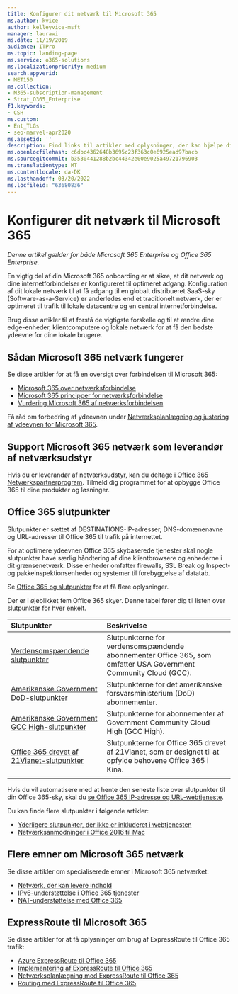 ```yaml
---
title: Konfigurer dit netværk til Microsoft 365
ms.author: kvice
author: kelleyvice-msft
manager: laurawi
ms.date: 11/19/2019
audience: ITPro
ms.topic: landing-page
ms.service: o365-solutions
ms.localizationpriority: medium
search.appverid:
- MET150
ms.collection:
- M365-subscription-management
- Strat_O365_Enterprise
f1.keywords:
- CSH
ms.custom:
- Ent_TLGs
- seo-marvel-apr2020
ms.assetid: ''
description: Find links til artikler med oplysninger, der kan hjælpe dig med at konfigurere dit netværk til Microsoft 365, herunder en oversigt over netværksforbindelser og en liste over slutpunkter.
ms.openlocfilehash: c6dbc4362648b3695c23f363c0e6925ead97bacb
ms.sourcegitcommit: b3530441288b2bc44342e00e9025a49721796903
ms.translationtype: MT
ms.contentlocale: da-DK
ms.lasthandoff: 03/20/2022
ms.locfileid: "63680836"
---
```

# <a name="set-up-your-network-for-microsoft-365"></a>Konfigurer dit netværk til Microsoft 365

*Denne artikel gælder for både Microsoft 365 Enterprise og Office 365 Enterprise.*

En vigtig del af din Microsoft 365 onboarding er at sikre, at dit netværk og dine internetforbindelser er konfigureret til optimeret adgang. Konfiguration af dit lokale netværk til at få adgang til en globalt distribueret SaaS-sky (Software-as-a-Service) er anderledes end et traditionelt netværk, der er optimeret til trafik til lokale datacentre og en central internetforbindelse. 

Brug disse artikler til at forstå de vigtigste forskelle og til at ændre dine edge-enheder, klientcomputere og lokale netværk for at få den bedste ydeevne for dine lokale brugere.

## <a name="how-microsoft-365-networking-works"></a>Sådan Microsoft 365 netværk fungerer

Se disse artikler for at få en oversigt over forbindelsen til Microsoft 365:

- [Microsoft 365 over netværksforbindelse](microsoft-365-networking-overview.md)
- [Microsoft 365 principper for netværksforbindelse](microsoft-365-network-connectivity-principles.md)
- [Vurdering Microsoft 365 af netværksforbindelsen](assessing-network-connectivity.md)

Få råd om forbedring af ydeevnen under [Netværksplanlægning og justering af ydeevnen for Microsoft 365](network-planning-and-performance.md).

## <a name="support-microsoft-365-networking-as-a-network-equipment-vendor"></a>Support Microsoft 365 netværk som leverandør af netværksudstyr

Hvis du er leverandør af netværksudstyr, kan du deltage [i Office 365 Netværkspartnerprogram](microsoft-365-networking-partner-program.md). Tilmeld dig programmet for at opbygge Office 365 til dine produkter og løsninger. 

## <a name="office-365-endpoints"></a>Office 365 slutpunkter

Slutpunkter er sættet af DESTINATIONS-IP-adresser, DNS-domænenavne og URL-adresser til Office 365 til trafik på internettet. 

For at optimere ydeevnen Office 365 skybaserede tjenester skal nogle slutpunkter have særlig håndtering af dine klientbrowsere og enhederne i dit grænsenetværk. Disse enheder omfatter firewalls, SSL Break og Inspect- og pakkeinspektionsenheder og systemer til forebyggelse af datatab.

Se [Office 365 og slutpunkter](managing-office-365-endpoints.md) for at få flere oplysninger.

Der er i øjeblikket fem Office 365 skyer. Denne tabel fører dig til listen over slutpunkter for hver enkelt.

| Slutpunkter | Beskrivelse |
|:-------|:-----|
| [Verdensomspændende slutpunkter](urls-and-ip-address-ranges.md) | Slutpunkterne for verdensomspændende abonnementer Office 365, som omfatter USA Government Community Cloud (GCC). |
| [Amerikanske Government DoD-slutpunkter](microsoft-365-u-s-government-dod-endpoints.md) | Slutpunkterne for det amerikanske forsvarsministerium (DoD) abonnementer. |
| [Amerikanske Government GCC High-slutpunkter](microsoft-365-u-s-government-gcc-high-endpoints.md) | Slutpunkterne for abonnementer af Government Community Cloud High (GCC High). |
| [Office 365 drevet af 21Vianet-slutpunkter](urls-and-ip-address-ranges-21vianet.md) | Slutpunkterne for Office 365 drevet af 21Vianet, som er designet til at opfylde behovene Office 365 i Kina. |
|||

Hvis du vil automatisere med at hente den seneste liste over slutpunkter til din Office 365-sky, skal du [se Office 365 IP-adresse og URL-webtjeneste](microsoft-365-ip-web-service.md).

Du kan finde flere slutpunkter i følgende artikler:

- [Yderligere slutpunkter, der ikke er inkluderet i webtjenesten](additional-office365-ip-addresses-and-urls.md)
- [Netværksanmodninger i Office 2016 til Mac](network-requests-in-office-2016-for-mac.md)


## <a name="additional-topics-for-microsoft-365-networking"></a>Flere emner om Microsoft 365 netværk

Se disse artikler om specialiserede emner i Microsoft 365 netværket:

- [Netværk, der kan levere indhold](content-delivery-networks.md)
- [IPv6-understøttelse i Office 365 tjenester](ipv6-support.md)
- [NAT-understøttelse med Office 365](nat-support-with-microsoft-365.md)

## <a name="expressroute-for-microsoft-365"></a>ExpressRoute til Microsoft 365

Se disse artikler for at få oplysninger om brug af ExpressRoute til Office 365 trafik:

- [Azure ExpressRoute til Office 365](azure-expressroute.md)
- [Implementering af ExpressRoute til Office 365](implementing-expressroute.md)
- [Netværksplanlægning med ExpressRoute til Office 365](network-planning-with-expressroute.md)
- [Routing med ExpressRoute til Office 365](routing-with-expressroute.md)
